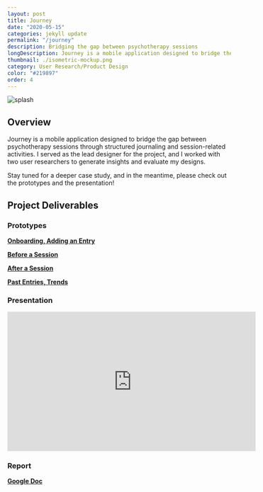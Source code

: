 ```yaml
---
layout: post
title: Journey
date: "2020-05-15"
categories: jekyll update
permalink: "/journey"
description: Bridging the gap between psychotherapy sessions
longDescription: Journey is a mobile application designed to bridge the gap between psychotherapy sessions through structured journaling and session-related activities. I played a key role in developing the design, and I worked with user researchers to generate insights and evaluate my designs.
thumbnail: ./isometric-mockup.png
category: User Research/Product Design
color: "#219897"
order: 4
---
```


<img src="/isometric-mockup.png" alt="splash" />

## Overview

Journey is a mobile application designed to bridge the gap between psychotherapy sessions through structured journaling and session-related activities. I served as the lead designer for the project, and I worked with two user researchers to generate insights and evaluate my designs.

Stay tuned for a deeper case study, and in the meantime, please check out the prototypes and the presentation!

## Project Deliverables

### Prototypes

<a href="https://www.figma.com/proto/LawLC0DQopmZbXiFw8gev6/Prototype-1?node-id=4%3A0&scaling=scale-down" target="_blank"><b>Onboarding, Adding an Entry</b></a>

<a href="https://www.figma.com/proto/9o1rvJWkEYjMN70oD85v9O/Prototype-2?node-id=65%3A0&scaling=scale-down" target="_blank"><b>Before a Session</b></a>

<a href="https://www.figma.com/proto/d7RCcTgG5CkdNHQ407nIrB/Prototype-3?node-id=84%3A0&scaling=scale-down" target="_blank"><b>After a Session</b></a>

<a href="https://www.figma.com/proto/MSOjCfrxjC9jIg6f6IxJo4/Prototype-4?node-id=254%3A2&scaling=scale-down" target="_blank"><b>Past Entries, Trends</b></a>

### Presentation

<iframe width="560" height="315" src="https://www.youtube.com/embed/PHZDtwCC7NE" title="YouTube video player" frameborder="0" allow="accelerometer; autoplay; clipboard-write; encrypted-media; gyroscope; picture-in-picture" allowfullscreen></iframe>

### Report

<a href="https://docs.google.com/document/d/1bOEXc6-a_GdnkVpjdD3XJr-ThuE5x9LhUxzk2OqzRbo/edit?usp=sharing" target="_blank"><b>Google Doc</b></a>
